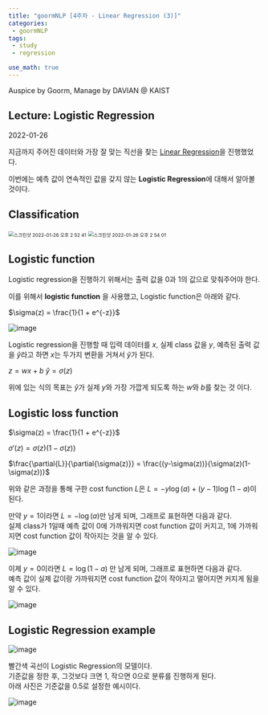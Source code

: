 ```yaml
---
title: "goormNLP [4주차 - Linear Regression (3)]"  
categories:
 - goormNLP
tags:
 - study
 - regression

use_math: true
---
```


Auspice by Goorm, Manage by DAVIAN @ KAIST

## Lecture: Logistic Regression

2022-01-26

지금까지 주어진 데이터와 가장 잘 맞는 직선을 찾는 <u>Linear Regression</u>을 진행했었다. 

이번에는 예측 값이 연속적인 값을 갖지 않는 **Logistic Regression**에 대해서 알아볼 것이다.



## Classification

<img src="https://user-images.githubusercontent.com/67947808/151110845-ed47db3c-044a-476a-bbd1-a5b7d95ed32c.png" alt="스크린샷 2022-01-26 오후 2 52 41" style="zoom:67%;" />

<img src="https://user-images.githubusercontent.com/67947808/151110968-53e6a463-d30c-4d1e-83a0-2567e3715235.png" alt="스크린샷 2022-01-26 오후 2 54 01" style="zoom: 67%;" />



## Logistic function

Logistic regression을 진행하기 위해서는 출력 값을 0과 1의 값으로 맞춰주어야 한다.

이를 위해서 **logistic function** 을 사용했고, Logistic function은 아래와 같다. 

$\sigma(z) = \frac{1}{1 + e^{-z}}$

<img src="https://user-images.githubusercontent.com/67947808/151111302-e49140c7-b8ab-4fac-8cc1-4b3a4c4bafcf.png" alt="image"  />

Logistic regression을 진행할 때 입력 데이터를 $x$, 실제 class 값을 $y$, 예측된 출력 값을 $\hat{y}$라고 하면 $x$는 두가지 변환을 거쳐서 $\hat{y}$가 된다. 

$z = wx + b$
$\hat{y} = \sigma(z)$

위에 있는 식의 목표는 $\hat{y}$가 실제 $y$와 가장 가깝게 되도록 하는 $w$와 $b$를 찾는 것 이다. 



## Logistic loss function

$\sigma(z) = \frac{1}{1 + e^{-z}}$

$\sigma'(z) = \sigma(z) ( 1 - \sigma(z))$

$\frac{\partial{L}}{\partial{\sigma(z)}} = \frac{(y-\sigma(z))}{\sigma(z)(1-\sigma(z))}$



위와 같은 과정을 통해 구한 cost function $L$은 
$L = -y \log(a) + (y-1)\log(1-a)$이 된다. 



만약 $y=1$이라면 $L = -\log(a)$만 남게 되며, 그래프로 표현하면 다음과 같다.  
실제 class가 1일때 예측 값이 0에 가까워지면 cost function 값이 커지고, 1에 가까워지면 cost function 값이 작아지는 것을 알 수 있다. 

![image](https://user-images.githubusercontent.com/67947808/151111896-942a871a-1abd-4a07-a3e2-7bf81a677637.png)



이제 $y=0$이라면 $L = \log(1-a)$ 만 남게 되며, 그래프로 표현하면 다음과 같다.  
예측 값이 실제 값이랑 가까워지면 cost function 값이 작아지고 멀어지면 커지게 됨을 알 수 있다.

![image](https://user-images.githubusercontent.com/67947808/151112076-8f7cfbef-4506-40fc-ae3b-1967e4fe8f71.png)



## Logistic Regression example

![image](https://user-images.githubusercontent.com/67947808/151112156-4497c2ab-2a8d-4345-91fd-aebb32f6c82a.png)

빨간색 곡선이 Logistic Regression의 모델이다.  
기준값을 정한 후, 그것보다 크면 1, 작으면 0으로 분류를 진행하게 된다.  
아래 사진은 기준값을 0.5로 설정한 예시이다.  

![image](https://user-images.githubusercontent.com/67947808/151112386-0d305db3-0515-477d-a554-776a5db3dca7.png)

